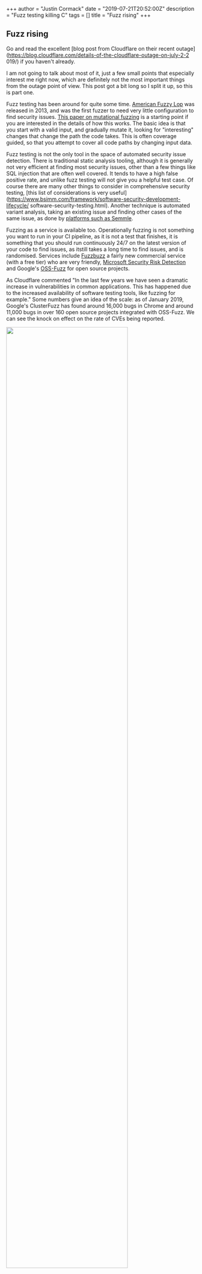 +++
author = "Justin Cormack"
date = "2019-07-21T20:52:00Z"
description = "Fuzz testing killing C"
tags = []
title = "Fuzz rising"
+++

## Fuzz rising

Go and read the excellent [blog post from Cloudflare on their recent
outage](https://blog.cloudflare.com/details-of-the-cloudflare-outage-on-july-2-2
019/) if you haven't already.

I am not going to talk about most of it, just a few small points that
especially interest me right now, which are definitely not the most important
things from the outage point of view. This post got a bit long so I split it
up, so this is part one.

Fuzz testing has been around for quite some time. [American Fuzzy
Lop](http://lcamtuf.coredump.cx/afl/) was released in 2013, and was the first
fuzzer to need very little configuration to find security issues. [This paper
on mutational
fuzzing](https://users.ece.cmu.edu/~sangkilc/papers/oakland15-cha.pdf) is a
starting point if you are interested in the details of how this works. The
basic idea is that you start with a valid input, and gradually mutate it,
looking for "interesting" changes that change the path the code takes. This is
often coverage guided, so that you attempt to cover all code paths by changing
input data.

Fuzz testing is not the only tool in the space of automated security issue
detection. There is traditional static analysis tooling, although it is
generally not very efficient at finding most security issues, other than a few
things like SQL injection that are often well covered. It tends to have a high
false positive rate, and unlike fuzz testing will not give you a helpful test
case. Of course there are many other things to consider in comprehensive
security testing, [this list of considerations is very
useful](https://www.bsimm.com/framework/software-security-development-lifecycle/
software-security-testing.html). Another technique is automated variant
analysis, taking an existing issue and finding other cases of the same issue,
as done by [platforms such as Semmle](https://semmle.com/variant-analysis).

Fuzzing as a service is available too. Operationally fuzzing is not something
you want to run in your CI pipeline, as it is not a test that finishes, it is
something that you should run continuously 24/7 on the latest version of your
code to find issues, as itstill takes a long time to find issues, and is
randomised. Services include [Fuzzbuzz](https://fuzzbuzz.io/) a fairly new
commercial service (with a free tier) who are very friendly, [Microsoft
Security Risk
Detection](https://www.microsoft.com/en-us/security-risk-detection/) and
Google's [OSS-Fuzz](https://github.com/google/oss-fuzz/) for open source
projects.

As Cloudflare commented "In the last few years we have seen a dramatic increase
in vulnerabilities in common applications. This has happened due to the
increased availability of software testing tools, like fuzzing for example."
Some numbers give an idea of the scale: as of January 2019, Google's
ClusterFuzz has found around 16,000 bugs in Chrome and around 11,000 bugs in
over 160 open source projects integrated with OSS-Fuzz. We can see the knock on
effect on the rate of CVEs being reported.

<img src="/number-of-CVEs-per-year.png" width="80%"/>

If we look at the kinds of issues found, data from [a 2017 Google blog
post](https://security.googleblog.com/2017/05/oss-fuzz-five-months-later-and.htm
l) the breakdown is interesting.

<img src="/fuzzissues.jpg" width="80%"/>

As you can see a very large proportion are buffer overflows, manual memory
management issues like use after free, and the
"[ubsan](https://clang.llvm.org/docs/UndefinedBehaviorSanitizer.html)"
category, which is all the stuff in C or C++ code that if you happen to write
it the compiler can turn your program into hot garbage if it feel like it.
Memory safety is still a major cause of errors, as you can see if you follow
the [@LazyFishBarrel](https://twitter.com/LazyFishBarrel) twitter account. Note
that the majority of projects are still not running comprehensive automated
testing for these issues, and this problem is rapidly increasing. Note that
there are two factors at play: first, memory errors are an easier target than
many other sorts of errors to find with current tooling, but second there is a
huge codebase that has huge numbers of these errors.

Microsoft Security Response Center also just [released a blog
post](https://msrc-blog.microsoft.com/2019/07/16/a-proactive-approach-to-more-se
cure-code/) with some more numbers. While ostensibly about Microsoft's
gradually increasing coding in Rust, the important quote is that "~70% of the
vulnerabilities Microsoft assigns a CVE each year continue to be memory safety
issues".

In my talk at Kubecon I touch on some of these issues with C (and to some
extent C++) code. The majority of the significant issues found in the CNCF
security audits were in C or C++ code, despite the fact there is not much of
the is code in the reviewed projects.

<iframe width="560" height="315"
src="https://www.youtube.com/embed/0BkKpsrUo5k" frameborder="0"
allow="accelerometer; encrypted-media; gyroscope; picture-in-picture"
allowfullscreen></iframe>

Most of the C and C++ code that causes the majority of open source CVEs is
shipped in Linux distributions. Linux distros are the de facto package manager
for C code, and C++ to a lesser extent; neither of these langauges have
developed their own language specific package management yet. From the [Debian
stats](https://sources.debian.org/stats/), of the billion or so lines of code,
43% is ANSI C and 24% is C++ which has many of the same problems in many
codebases. So 670 [million lines of
code](https://informationisbeautiful.net/visualizations/million-lines-of-code/),
 in general without enough maintainers to deal with the existing and coming
waves of security issues that fuzzing will find. This is the backdrop of
increasing complaints about unfixed CVEs in Docker containers, where these tend
to me more visible due to wider use of scanning tools.

Is it worth fuzzing safer languages such as Go and Rust? Yes, you will still
find edge conditions, and potentially other cases such as race conditions,
although the payoff will not be nearly as high. For C code it is absolutely
essential, but bugs and security issues are found elsewhere. Oh and [fuzzing is
fun](https://lcamtuf.blogspot.com/2014/11/pulling-jpegs-out-of-thin-air.html)!

My view is that we are just at the beginning of this spike, and we will not
just find all the issues and move on. Rather we will end up with the Linux
distributions, which have this code will end up as toxic industrial waste
areas, the [Agbogbloshie](https://themorningnews.org/gallery/permanent-error)
of the C era. As the incumbents, no they will not [rewrite it in
Rust](https://www.youtube.com/watch?v=HgtRAbE1nBM), instead smaller more nimble
different types of competitor will outmanouvre the
[dinosaurs](https://newsroom.ibm.com/2019-07-09-IBM-Closes-Landmark-Acquisition-
of-Red-Hat-for-34-Billion-Defines-Open-Hybrid-Cloud-Future). Linux distros
generally consider that most of their role is packaging not creation, with a
few exceptions like Systemd; most of their engineering work is in the long term
support business, which still pays well despite being increasingly out of step
with how non-C software is used, and how cloud deployments work, where updating
software is part of normal life, and five or ten year software lifetimes
without updates are not the target. We are not going to see the Linux distros
work on solving this issue.

Is this code exploitable? Almost certainly yes with sufficient effort. We
discussed Thomas Dulien's paper [Weird machines, exploitability, and provable
unexploitability](http://www.dullien.net/thomas/weird-machines-exploitability.pd
f) at the [Säntis Systems
Summit](https://events.com/r/en_US/registration/santis-systems-summit-19-schwagalp-june-757708)
recently, I highly recommend it if you are interested in
exploitability. But overall, proving code is not exploitable is in general not
going to be possible, and attackers always have the advantage. Sure they will
pick the easiest things first, but most attacks are automated now and attacking
scales well. Security is risk management, but with memory safety being a
relatively easy exploit in many cases, it is a high risk. Obviously not all
this code is exposed to attackers via network or attacker supplied data,
especially in containerised environments, but some is, and you will spend
increasing amounts of time working out what is a risk. The sheer volume of
security issues just makes risk management more difficult.

If your are a die hard C hacker and want to last bastion of C is of course
OpenBSD. Throw up the `pledge` barricades, remove anything you can, keep
reviewing. That is the only heroic path left.

In the short term, start to explore and invest in ways to replace every legacy
C dependency you are currently using. Write a deprecation roadmap. Cut down
your dependencies on Linux distributions. Shift to memory safe languages
everywhere, and if you use C++ make sure you only use the safer subset. Look to
smaller more nimble Linux distributions that start shipping memory safe code;
although the moves here have been slow so far, you only need a little as once
distros stop having to be C package managers they can do a better job of being
minimal userspaces. There isn't much code you really need to run modern
applications that themselves do not have many C dependencies, as
implementations like LinuxKit show. If you just sit on top of the kernel, using
its ABI stability guarantees there is little you need to do other than a little
configuration; well other than worry about the bugs in a kernel written in ... C.

Memory unsafe languages are not going to get better, or safe. It is time to move on.

